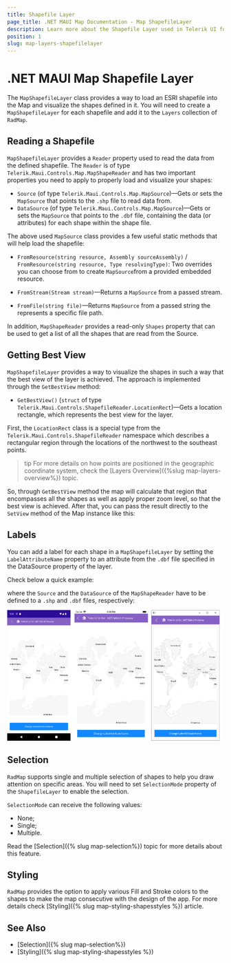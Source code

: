 ```yaml
---
title: Shapefile Layer
page_title: .NET MAUI Map Documentation - Map ShapefileLayer
description: Learn more about the Shapefile Layer used in Telerik UI for .NET MAUI Map control.
position: 1
slug: map-layers-shapefilelayer
---
```


# .NET MAUI Map Shapefile Layer

The `MapShapefileLayer` class provides a way to load an ESRI shapefile into the Map and visualize the shapes defined in it. You will need to create a `MapShapefileLayer` for each shapefile and add it to the `Layers` collection of `RadMap`.

## Reading a Shapefile

`MapShapefileLayer` provides a `Reader` property used to read the data from the defined shapefile. The `Reader` is of type `Telerik.Maui.Controls.Map.MapShapeReader` and has two important properties you need to apply to properly load and visualize your shapes:

* `Source` (of type `Telerik.Maui.Controls.Map.MapSource`)&mdash;Gets or sets the `MapSource` that points to the `.shp` file to read data from. 
* `DataSource` (of type `Telerik.Maui.Controls.Map.MapSource`)&mdash;Gets or sets the `MapSource` that points to the `.dbf` file, containing the data (or attributes) for each shape within the shape file. 

The above used `MapSource` class provides a few useful static methods that will help load the shapefile:

* `FromResource(string resource, Assembly sourceAssembly)` / `FromResource(string resource, Type resolvingType)`: Two overrides you can choose from to create `MapSource`from a provided embedded resource. 

* `FromStream(Stream stream)`&mdash;Returns a `MapSource` from a passed stream.
* `FromFile(string file)`&mdash;Returns `MapSource` from a passed string the represents a specific file path.

In addition, `MapShapeReader` provides a read-only `Shapes` property that can be used to get a list of all the shapes that are read from the Source. 

## Getting Best View

`MapShapefileLayer` provides a way to visualize the shapes in such a way that the best view of the layer is achieved. The approach is implemented through the `GetBestView` method:

* `GetBestView()` (`struct` of type `Telerik.Maui.Controls.ShapefileReader.LocationRect`)&mdash;Gets a location rectangle, which represents the best view for the layer.

First, the `LocationRect` class is a special type from the `Telerik.Maui.Controls.ShapefileReader` namespace which describes a rectangular region through the locations of the northwest to the southeast points.  

>tip For more details on how points are positioned in the geographic coordinate system, check the [Layers Overview]({%slug map-layers-overview%}) topic. 

So, through `GetBestView` method the map will calculate that region that encompasses all the shapes as well as apply proper zoom level, so that the best view is achieved. After that, you can pass the result directly to the `SetView` method of the Map instance like this:

<snippet id='map-setbestview-code' />

## Labels

You can add a label for each shape in a `MapShapefileLayer` by setting the `LabelAttributeName` property to an attribute from the `.dbf` file specified in the DataSource property of the layer.

Check below a quick example:

<snippet id='map-labels-xaml' />

where the `Source` and the `DataSource` of the `MapShapeReader` have to be defined to a `.shp` and `.dbf` files, respectively:

<snippet id='map-labels-settintsource' />

![.NET MAUI Map Shape Layer Labels](../images/map_shapelayer_labels.png)

## Selection

`RadMap` supports single and multiple selection of shapes to help you draw attention on specific areas. You will need to set `SelectionMode` property of the `ShapefileLayer` to enable the selection. 

`SelectionMode` can receive the following values:

* None;
* Single;
* Multiple.

Read the [Selection]({% slug map-selection%}) topic for more details about this feature.

## Styling

`RadMap` provides the option to apply various Fill and Stroke colors to the shapes to make the map consecutive with the design of the app. For more details check [Styling]({% slug map-styling-shapesstyles %}) article. 

## See Also

- [Selection]({% slug map-selection%})
- [Styling]({% slug map-styling-shapesstyles %})
